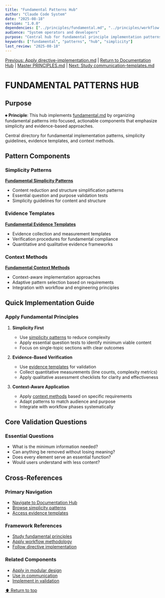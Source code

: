 ```yaml
---
title: "Fundamental Patterns Hub"
author: "Claude Code System"
date: "2025-08-18"
version: "1.0.0"
dependencies: ["../principles/fundamental.md", "../principles/workflow.md"]
audience: "System operators and developers"
purpose: "Central hub for fundamental principle implementation patterns"
keywords: ["fundamental", "patterns", "hub", "simplicity"]
last_review: "2025-08-18"
---
```


[Previous: Apply directive-implementation.md](directive-implementation.md) | [Return to Documentation Hub](../index.md) | [Master PRINCIPLES.md](../PRINCIPLES.md) | [Next: Study communication-templates.md](communication-templates.md)

# FUNDAMENTAL PATTERNS HUB

## Purpose

⏺ **Principle**: This hub implements [fundamental.md](../principles/fundamental.md) by organizing fundamental patterns into focused, actionable components that emphasize simplicity and evidence-based approaches.

Central directory for fundamental implementation patterns, simplicity guidelines, evidence templates, and context methods.

## Pattern Components

### Simplicity Patterns
**[Fundamental Simplicity Patterns](fundamental-simplicity-patterns.md)**
- Content reduction and structure simplification patterns
- Essential question and purpose validation tests
- Simplicity guidelines for content and structure

### Evidence Templates
**[Fundamental Evidence Templates](fundamental-evidence-templates.md)**
- Evidence collection and measurement templates
- Verification procedures for fundamental compliance
- Quantitative and qualitative evidence frameworks

### Context Methods
**[Fundamental Context Methods](fundamental-context-methods.md)**
- Context-aware implementation approaches
- Adaptive pattern selection based on requirements
- Integration with workflow and engineering principles

## Quick Implementation Guide

### Apply Fundamental Principles
1. **Simplicity First**
   - Use [simplicity patterns](fundamental-simplicity-patterns.md) to reduce complexity
   - Apply essential question tests to identify minimum viable content
   - Focus on single-topic sections with clear outcomes

2. **Evidence-Based Verification**
   - Use [evidence templates](fundamental-evidence-templates.md) for validation
   - Collect quantitative measurements (line counts, complexity metrics)
   - Apply qualitative assessment checklists for clarity and effectiveness

3. **Context-Aware Application**
   - Apply [context methods](fundamental-context-methods.md) based on specific requirements
   - Adapt patterns to match audience and purpose
   - Integrate with workflow phases systematically

## Core Validation Questions

### Essential Questions
- What is the minimum information needed?
- Can anything be removed without losing meaning?
- Does every element serve an essential function?
- Would users understand with less content?

## Cross-References

### Primary Navigation
- [Navigate to Documentation Hub](../index.md)
- [Browse simplicity patterns](fundamental-simplicity-patterns.md)
- [Access evidence templates](fundamental-evidence-templates.md)

### Framework References
- [Study fundamental principles](../principles/fundamental.md)
- [Apply workflow methodology](../principles/workflow.md)
- [Follow directive implementation](directive-implementation.md)

### Related Components
- [Apply in modular design](modular-design-patterns.md)
- [Use in communication](communication-templates.md)
- [Implement in validation](../principles/validation.md#template-integration)

[⬆ Return to top](#fundamental-patterns-hub)